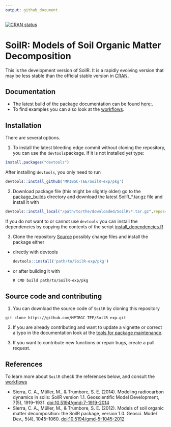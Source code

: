```yaml
---
output: github_document
---
```

<!-- README.md is generated from README.Rmd. by scripts/knit_READMEs.R which builds the cran and the github readme which share the same figures but must use different relative paths to them -->


[![CRAN status](https://www.r-pkg.org/badges/version/SoilR)](https://CRAN.R-project.org/package=SoilR)
# SoilR: Models of Soil Organic Matter Decomposition
This is the development version of SoilR. It is a rapidly evolving version that may be less
stable than the official stable version in [CRAN](https://cran.r-project.org/web/packages/SoilR/index.html).

<!--
## News 
It is now possible to define models by fluxes. This is espeacially interesting for nonlinear, nonautonomous models
with many pools.
Check out the [Example](newStyleExample) .
-->

## Documentation
* The latest build of the package documentation can be found [here:](https://mpibgc-tee.github.io/SoilR-exp/).
* To find examples you can also look at the [workflows](https://www.bgc-jena.mpg.de/TEE/software/soilr/).


## Installation
There are several options.
1. To install the latest bleeding edge commit without cloning the repository, 
you can use the `devtools`package.
If it is not installed yet type:

```r
install.packages("devtools")
```

After installing `devtools`, you only need to run

```r
devtools::install_github('MPIBGC-TEE/SoilR-exp/pkg')
```

2. Download package file (this might be slightly older) 
  go to the [package_builds](https://github.com/MPIBGC-TEE/SoilR-exp/blob/master/scripts/package_builds) directory
  and download the latest SoilR_\*.tar.gz file
  and install it with 
  ```r
  devtools::install_local("/path/to/the/downloaded/SoilR\*.tar.gz",repos=NULL)
  ```
  If you do not want to or cannot use ```devtools``` you can install the dependencies by copying the contents of the script
  [install_dependencies.R](https://github.com/MPIBGC-TEE/SoilR-exp/blob/master/scripts/install_dependencies.R)

3. Clone the repository [Source](#source)
  possibly change files and install the package 
  either 
  * directly with devtools
    ```r
    devtools::install('path/to/SoilR-exp/pkg')
    ```
  * or after building it with 
    ```sh
    R CMD build path/to/SoilR-exp/pkg
    ```

## Source code and contributing


1. You can download the source code of `SoilR` by cloning this repository
<a name='source'></a>
```
git clone https://github.com/MPIBGC-TEE/SoilR-exp.git
```
2. If you are already contributing and want to update a vignette or correct a typo in the documentation 
look at the [tools for package maintenance](scripts/README.md).

3. If you want to contribute new functions or repair bugs, create  a pull request.


## References
To learn more about `SoilR` check the references below, and consult the
[workflows](https://www.bgc-jena.mpg.de/TEE/software/soilr/)
* Sierra, C. A., Müller, M., & Trumbore, S. E. (2014). Modeling radiocarbon dynamics in soils: SoilR version 1.1. Geoscientific Model Development, 7(5), 1919–1931. [doi:10.5194/gmd-7-1919-2014](https://www.geosci-model-dev.net/7/1919/2014/)
* Sierra, C. A., Müller, M., & Trumbore, S. E. (2012). Models of soil organic matter decomposition: the SoilR package, version 1.0. Geosci. Model Dev., 5(4), 1045–1060. [doi:10.5194/gmd-5-1045-2012](https://www.geosci-model-dev.net/5/1045/2012/)

